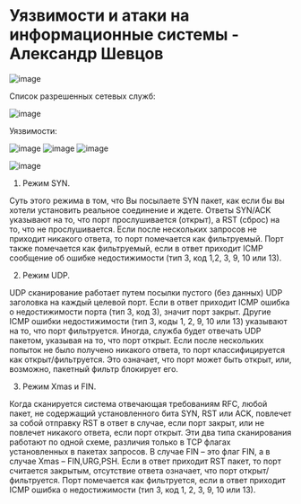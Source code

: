 # Уязвимости и атаки на информационные системы - Александр Шевцов
![image](https://github.com/aztecprod/-/assets/25949605/f62c7807-4cf6-415c-a19e-a153e740d2a8)

Список разрешенных сетевых служб:

![image](https://github.com/aztecprod/-/assets/25949605/b05c4778-466d-4d22-984d-38c7c9cdb91f)

Уязвимости:

![image](https://github.com/aztecprod/-/assets/25949605/437c8599-e7a9-4909-b6ac-e53828dbfbce)
![image](https://github.com/aztecprod/-/assets/25949605/0f7d000c-5c8d-4e46-8b4c-b0e4201e3ad3)
![image](https://github.com/aztecprod/-/assets/25949605/614afdb7-e371-4431-9eb4-e86e903a530f)

![image](https://github.com/aztecprod/-/assets/25949605/1ddd2d0a-6a0d-45ee-b2d8-7bdf678e7923)

1)	Режим SYN.
   
Суть этого режима в том, что Вы посылаете SYN пакет, как если бы вы хотели установить реальное соединение и ждете. Ответы SYN/ACK указывают на то, что порт прослушивается (открыт), а RST (сброс) на то, что не прослушивается. Если после нескольких запросов не приходит никакого ответа, то порт помечается как фильтруемый. Порт также помечается как фильтруемый, если в ответ приходит ICMP сообщение об ошибке недостижимости (тип 3, код 1,2, 3, 9, 10 или 13).


2)	Режим UDP.

   
UDP сканирование работает путем посылки пустого (без данных) UDP заголовка на каждый целевой порт. Если в ответ приходит ICMP ошибка о недостижимости порта (тип 3, код 3), значит порт закрыт. Другие ICMP ошибки недостижимости (тип 3, коды 1, 2, 9, 10 или 13) указывают на то, что порт фильтруется. Иногда, служба будет отвечать UDP пакетом, указывая на то, что порт открыт. Если после нескольких попыток не было получено никакого ответа, то порт классифицируется как открыт/фильтруется. Это означает, что порт может быть открыт, или, возможно, пакетный фильтр блокирует его.


3)	Режим Xmas и FIN.

   
Когда сканируется система отвечающая требованиям RFC, любой пакет, не содержащий установленного бита SYN, RST или ACK, повлечет за собой отправку RST в ответ в случае, если порт закрыт, или не повлечет никакого ответа, если порт открыт. 
Эти два типа сканирования работают по одной схеме, различия только в TCP флагах установленных в пакетах запросов. В случае FIN – это флаг FIN, а в случае Xmas – FIN,URG,PSH. Если в ответ приходит RST пакет, то порт считается закрытым, отсутствие ответа означает, что порт открыт/фильтруется. Порт помечается как фильтруется, если в ответ приходит ICMP ошибка о недостижимости (тип 3, код 1, 2, 3, 9, 10 или 13).
